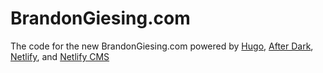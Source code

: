 # BrandonGiesing.com
The code for the new BrandonGiesing.com powered by [Hugo](https://gohugo.io), [After Dark](https://github.com/comfusion/after-dark), [Netlify](https://www.netlify.com), and [Netlify CMS](https://www.netlifycms.org)
